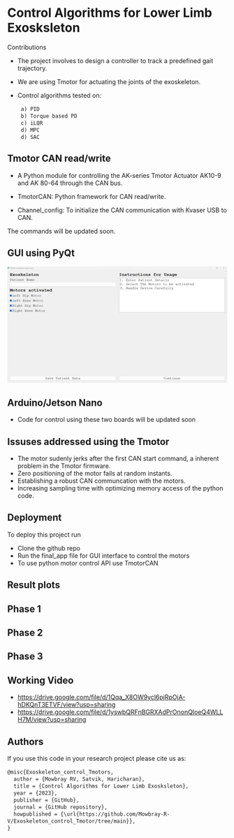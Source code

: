 
# Control Algorithms for Lower Limb Exosksleton
Contributions

* The project involves to design a controller to track a predefined gait trajectory. 

*  We are using Tmotor for actuating the joints of the exoskeleton.

*  Control algorithms tested on:
  
        a) PID
        b) Torque based PD
        c) iLQR
        d) MPC
        d) SAC
        


## Tmotor CAN read/write 

* A Python module for controlling the AK-series Tmotor Actuator AK10-9 and AK 80-64 through the CAN bus. 

* TmotorCAN: Python framework for CAN read/write.

* Channel_config: To initialize the CAN communication with Kvaser USB to CAN.

The commands will be updated soon.
## GUI using PyQt


![](https://github.com/Mowbray-R-V/Exoskeleton_control_Tmotor/blob/main/GUI.png)


## Arduino/Jetson Nano
*  Code for control using these two boards will be updated soon


## Issuses addressed using the Tmotor

* The motor sudenly jerks after the first CAN start command, a inherent problem in the Tmotor firmware.
* Zero positioning of the motor fails at random instants.
* Establishing a robust CAN communcation with the motors. 
* Increasing sampling time with optimizing memory access of the python code.



## Deployment

To deploy this project run

*  Clone the github repo
*  Run the final_app file for GUI interface to control the motors
*  To use python motor control API use TmotorCAN

## Result plots

## Phase 1

## Phase 2

## Phase 3
 ## Working Video
 * https://drive.google.com/file/d/1Qqa_X8OW9ycl6pjRpOjA-hDKQnT3ETVF/view?usp=sharing
 * https://drive.google.com/file/d/1yswbQRFnBGRXAdPrOnonQIoeQ4WLLH7M/view?usp=sharing

## Authors

If you use this code in your research project please cite us as:
```
@misc{Exoskeleton_control_Tmotors,
  author = {Mowbray RV, Satvik, Haricharan},
  title = {Control Algorithms for Lower Limb Exosksleton},
  year = {2023},
  publisher = {GitHub},
  journal = {GitHub repository},
  howpublished = {\url{https://github.com/Mowbray-R-V/Exoskeleton_control_Tmotor/tree/main}},
}

```
